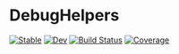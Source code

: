 # DebugHelpers

[![Stable](https://img.shields.io/badge/docs-stable-blue.svg)](https://jw3126.github.io/DebugHelpers.jl/stable/)
[![Dev](https://img.shields.io/badge/docs-dev-blue.svg)](https://jw3126.github.io/DebugHelpers.jl/dev/)
[![Build Status](https://github.com/jw3126/DebugHelpers.jl/actions/workflows/CI.yml/badge.svg?branch=main)](https://github.com/jw3126/DebugHelpers.jl/actions/workflows/CI.yml?query=branch%3Amain)
[![Coverage](https://codecov.io/gh/jw3126/DebugHelpers.jl/branch/main/graph/badge.svg)](https://codecov.io/gh/jw3126/DebugHelpers.jl)
